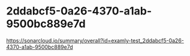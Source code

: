 # 2ddabcf5-0a26-4370-a1ab-9500bc889e7d
https://sonarcloud.io/summary/overall?id=examly-test_2ddabcf5-0a26-4370-a1ab-9500bc889e7d
